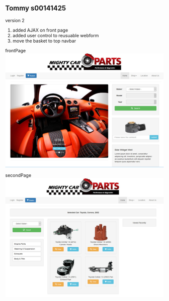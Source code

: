 ## Tommy s00141425

version 2

1. added AJAX on front page
2. added user control to reusuable webform
3. move the basket to top navbar
 
 frontPage
 ![frontPage](frontpage.jpg?raw=true)

 secondPage
 ![secondPage](secondpage.jpg?raw=true)